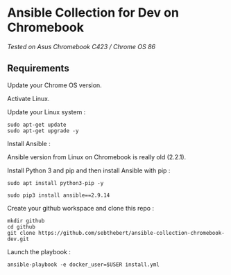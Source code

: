 # Ansible Collection for Dev on Chromebook

*Tested on Asus Chromebook C423 / Chrome OS 86*

## Requirements

Update your Chrome OS version.

Activate Linux.

Update your Linux system :

```shell
sudo apt-get update
sudo apt-get upgrade -y
```

Install Ansible :

Ansible version from Linux on Chromebook is really old (2.2.1).

Install Python 3 and pip and then install Ansible with pip :

```shell
sudo apt install python3-pip -y

sudo pip3 install ansible==2.9.14
```

Create your github workspace and clone this repo :

```shell
mkdir github
cd github
git clone https://github.com/sebthebert/ansible-collection-chromebook-dev.git
```

Launch the playbook :

```shell
ansible-playbook -e docker_user=$USER install.yml
``` 

